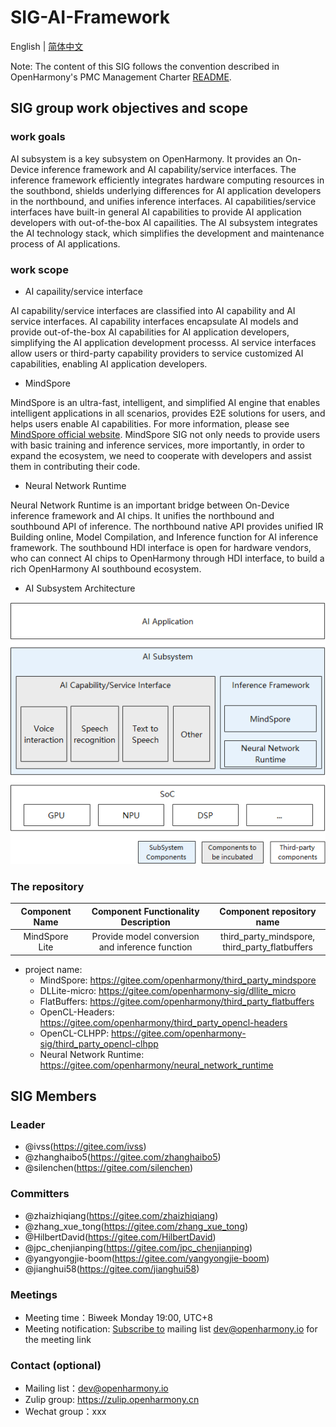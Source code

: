 # SIG-AI-Framework

English | [简体中文](./sig-ai-framework_cn.md)

Note: The content of this SIG follows the convention described in OpenHarmony's PMC Management Charter [README](/zh/pmc.md).

## SIG group work objectives and scope

### work goals

AI subsystem is a key subsystem on OpenHarmony. It provides an On-Device inference framework and AI capability/service interfaces. The inference framework efficiently integrates hardware computing resources in the southbond, shields underlying differences for AI application developers in the northbound, and unifies inference interfaces. AI capabilities/service interfaces have built-in general AI capabilities to provide AI application developers with out-of-the-box AI capailities. The AI subsystem integrates the AI technology stack, which simplifies the development and maintenance process of AI applications.

### work scope


- AI capaility/service interface

AI capability/service interfaces are classified into AI capability and AI service interfaces. AI capability interfaces encapsulate AI models and provide out-of-the-box AI capabilities for AI application developers, simplifying the AI application development processs. AI service interfaces allow users or third-party capability providers to service customized AI capabilities, enabling AI application developers.

- MindSpore

MindSpore is an ultra-fast, intelligent, and simplified AI engine that enables intelligent applications in all scenarios, provides E2E solutions for users, and helps users enable AI capabilities. For more information, please see [MindSpore official website](https://www.mindspore.cn/lite). MindSpore SIG not only needs to provide users with basic training and inference services, more importantly, in order to expand the ecosystem, we need to cooperate with developers and assist them in contributing their code.

- Neural Network Runtime

Neural Network Runtime is an important bridge between On-Device inference framework and AI chips. It unifies the northbound and southbound API of inference. The northbound native API provides unified IR Building online, Model Compilation, and Inference function for AI inference framework. The southbound HDI interface is open for hardware vendors, who can connect AI chips to OpenHarmony through HDI interface, to build a rich OpenHarmony AI southbound ecosystem. 

- AI Subsystem Architecture

![figures/ai-framework-arch-en.png](figures/ai-framework-arch-en.png)

### The repository
| Component Name |       Component Functionality Description       |             Component repository name             |
| :------------: | :---------------------------------------------: | :-----------------------------------------------: |
| MindSpore Lite | Provide model conversion and inference function | third_party_mindspore,<br>third_party_flatbuffers|
- project name:
  - MindSpore: https://gitee.com/openharmony/third_party_mindspore
  - DLLite-micro: https://gitee.com/openharmony-sig/dllite_micro
  - FlatBuffers: https://gitee.com/openharmony/third_party_flatbuffers
  - OpenCL-Headers: https://gitee.com/openharmony/third_party_opencl-headers
  - OpenCL-CLHPP: https://gitee.com/openharmony-sig/third_party_opencl-clhpp
  - Neural Network Runtime: https://gitee.com/openharmony/neural_network_runtime

## SIG Members

### Leader

- @ivss(https://gitee.com/ivss)
- @zhanghaibo5(https://gitee.com/zhanghaibo5)
- @silenchen(https://gitee.com/silenchen)

### Committers

- @zhaizhiqiang(https://gitee.com/zhaizhiqiang)
- @zhang_xue_tong(https://gitee.com/zhang_xue_tong)
- @HilbertDavid(https://gitee.com/HilbertDavid)
- @jpc_chenjianping(https://gitee.com/jpc_chenjianping)
- @yangyongjie-boom(https://gitee.com/yangyongjie-boom)
- @jianghui58(https://gitee.com/jianghui58)

 ### Meetings
 - Meeting time：Biweek Monday 19:00, UTC+8
 - Meeting notification: [Subscribe to](https://lists.openatom.io/postorius/lists/dev.openharmony.io) mailing list dev@openharmony.io for the meeting link

### Contact (optional)

- Mailing list：dev@openharmony.io
- Zulip group: https://zulip.openharmony.cn
- Wechat group：xxx
